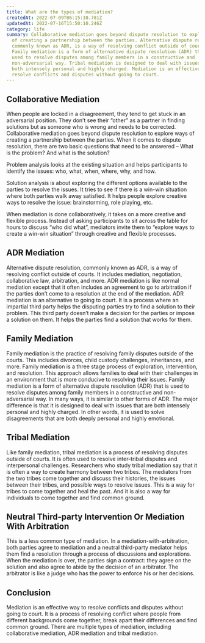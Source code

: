 ```yaml
---
title: What are the types of mediation?
createdAt: 2022-07-09T06:15:38.781Z
updatedAt: 2022-07-16T15:50:10.246Z
category: life
summary: Collaborative mediation goes beyond dispute resolution to explore ways
  of creating a partnership between the parties. Alternative dispute resolution,
  commonly known as ADR, is a way of resolving conflict outside of courts.
  Family mediation is a form of alternative dispute resolution (ADR) that is
  used to resolve disputes among family members in a constructive and
  non-adversarial way. Tribal mediation is designed to deal with issues that are
  both intensely personal and highly charged. Mediation is an effective way to
  resolve conflicts and disputes without going to court.
---
```


## Collaborative Mediation

When people are locked in a disagreement, they tend to get stuck in an adversarial position. They don’t see their “other” as a partner in finding solutions but as someone who is wrong and needs to be corrected. Collaborative mediation goes beyond dispute resolution to explore ways of creating a partnership between the parties.
When it comes to dispute resolution, there are two basic questions that need to be answered – What is the problem? And what is the solution?

Problem analysis looks at the existing situation and helps participants to identify the issues: who, what, when, where, why, and how.

Solution analysis is about exploring the different options available to the parties to resolve the issues. It tries to see if there is a win-win situation where both parties walk away satisfied. It helps people explore creative ways to resolve the issue: brainstorming, role playing, etc.

When mediation is done collaboratively, it takes on a more creative and flexible process. Instead of asking participants to sit across the table for hours to discuss “who did what”, mediators invite them to “explore ways to create a win-win situation” through creative and flexible processes.

## ADR Mediation

Alternative dispute resolution, commonly known as ADR, is a way of resolving conflict outside of courts. It includes mediation, negotiation, collaborative law, arbitration, and more. ADR mediation is like normal mediation except that it often includes an agreement to go to arbitration if the parties don’t come to a resolution at the end of the mediation.
ADR mediation is an alternative to going to court. It is a process where an impartial third party helps the disputing parties try to find a solution to their problem. This third party doesn’t make a decision for the parties or impose a solution on them. It helps the parties find a solution that works for them.

## Family Mediation

Family mediation is the practice of resolving family disputes outside of the courts. This includes divorces, child custody challenges, inheritances, and more.
Family mediation is a three stage process of exploration, intervention, and resolution. This approach allows families to deal with their challenges in an environment that is more conducive to resolving their issues.
Family mediation is a form of alternative dispute resolution (ADR) that is used to resolve disputes among family members in a constructive and non-adversarial way. In many ways, it is similar to other forms of ADR. The major difference is that it is designed to deal with issues that are both intensely personal and highly charged. In other words, it is used to solve disagreements that are both deeply personal and highly emotional.

## Tribal Mediation

Like family mediation, tribal mediation is a process of resolving disputes outside of courts. It is often used to resolve inter-tribal disputes and interpersonal challenges.
Researchers who study tribal mediation say that it is often a way to create harmony between two tribes. The mediators from the two tribes come together and discuss their histories, the issues between their tribes, and possible ways to resolve issues.
This is a way for tribes to come together and heal the past. And it is also a way for individuals to come together and find common ground.

## Neutral Third-party Intervention Or Mediation With Arbitration

This is a less common type of mediation. In a mediation-with-arbitration, both parties agree to mediation and a neutral third-party mediator helps them find a resolution through a process of discussions and explorations.
When the mediation is over, the parties sign a contract: they agree on the solution and also agree to abide by the decision of an arbitrator. The arbitrator is like a judge who has the power to enforce his or her decisions.

## Conclusion

Mediation is an effective way to resolve conflicts and disputes without going to court. It is a process of resolving conflict where people from different backgrounds come together, break apart their differences and find common ground. There are multiple types of mediation, including collaborative mediation, ADR mediation and tribal mediation.
